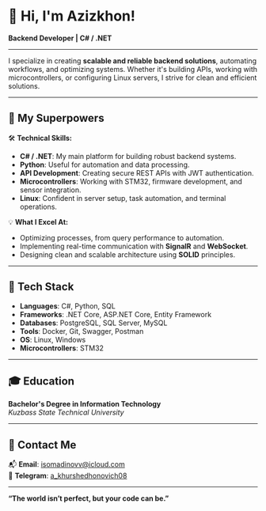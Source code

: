# 👋 Hi, I'm Azizkhon!  
**Backend Developer | C# / .NET**  

---

I specialize in creating **scalable and reliable backend solutions**, automating workflows, and optimizing systems. Whether it's building APIs, working with microcontrollers, or configuring Linux servers, I strive for clean and efficient solutions.  

---

## 🚀 **My Superpowers**  

🛠 **Technical Skills:**  
- **C# / .NET**: My main platform for building robust backend systems.  
- **Python**: Useful for automation and data processing.  
- **API Development**: Creating secure REST APIs with JWT authentication.  
- **Microcontrollers**: Working with STM32, firmware development, and sensor integration.  
- **Linux**: Confident in server setup, task automation, and terminal operations.  

💡 **What I Excel At:**  
- Optimizing processes, from query performance to automation.  
- Implementing real-time communication with **SignalR** and **WebSocket**.  
- Designing clean and scalable architecture using **SOLID** principles.  

---

## 🔧 **Tech Stack**  

- **Languages**: C#, Python, SQL  
- **Frameworks**: .NET Core, ASP.NET Core, Entity Framework  
- **Databases**: PostgreSQL, SQL Server, MySQL  
- **Tools**: Docker, Git, Swagger, Postman  
- **OS**: Linux, Windows  
- **Microcontrollers**: STM32  

---

## 🎓 **Education**  

**Bachelor's Degree in Information Technology**  
*Kuzbass State Technical University*  

---

## 🌟 **Contact Me**  

📬 **Email**: [isomadinovv@icloud.com](mailto:isomadinovv@icloud.com)  
💬 **Telegram**: [a_khurshedhonovich08](https://t.me/a_khurshedhonovich08)  

---

**“The world isn’t perfect, but your code can be.”**  